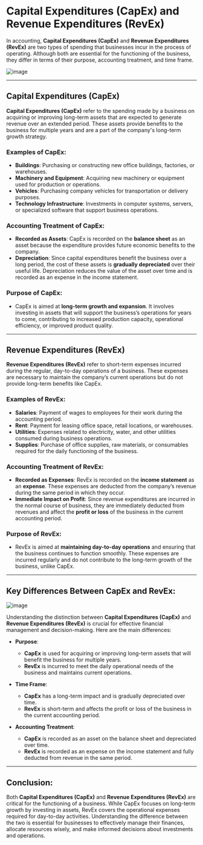 

# Capital Expenditures (CapEx) and Revenue Expenditures (RevEx)

In accounting, **Capital Expenditures (CapEx)** and **Revenue Expenditures (RevEx)** are two types of spending that businesses incur in the process of operating. Although both are essential for the functioning of the business, they differ in terms of their purpose, accounting treatment, and time frame.

![image](https://github.com/user-attachments/assets/05a4a236-f485-445e-82d4-d8b71d20f3cf)

---

## Capital Expenditures (CapEx)

**Capital Expenditures (CapEx)** refer to the spending made by a business on acquiring or improving long-term assets that are expected to generate revenue over an extended period. These assets provide benefits to the business for multiple years and are a part of the company's long-term growth strategy.

### Examples of CapEx:
- **Buildings**: Purchasing or constructing new office buildings, factories, or warehouses.
- **Machinery and Equipment**: Acquiring new machinery or equipment used for production or operations.
- **Vehicles**: Purchasing company vehicles for transportation or delivery purposes.
- **Technology Infrastructure**: Investments in computer systems, servers, or specialized software that support business operations.

### Accounting Treatment of CapEx:
- **Recorded as Assets**: CapEx is recorded on the **balance sheet** as an asset because the expenditure provides future economic benefits to the company.
- **Depreciation**: Since capital expenditures benefit the business over a long period, the cost of these assets is **gradually depreciated** over their useful life. Depreciation reduces the value of the asset over time and is recorded as an expense in the income statement.
  
### Purpose of CapEx:
- CapEx is aimed at **long-term growth and expansion**. It involves investing in assets that will support the business’s operations for years to come, contributing to increased production capacity, operational efficiency, or improved product quality.

---

## Revenue Expenditures (RevEx)

**Revenue Expenditures (RevEx)** refer to short-term expenses incurred during the regular, day-to-day operations of a business. These expenses are necessary to maintain the company’s current operations but do not provide long-term benefits like CapEx.

### Examples of RevEx:
- **Salaries**: Payment of wages to employees for their work during the accounting period.
- **Rent**: Payment for leasing office space, retail locations, or warehouses.
- **Utilities**: Expenses related to electricity, water, and other utilities consumed during business operations.
- **Supplies**: Purchase of office supplies, raw materials, or consumables required for the daily functioning of the business.

### Accounting Treatment of RevEx:
- **Recorded as Expenses**: RevEx is recorded on the **income statement** as an **expense**. These expenses are deducted from the company’s revenue during the same period in which they occur.
- **Immediate Impact on Profit**: Since revenue expenditures are incurred in the normal course of business, they are immediately deducted from revenues and affect the **profit or loss** of the business in the current accounting period.

### Purpose of RevEx:
- RevEx is aimed at **maintaining day-to-day operations** and ensuring that the business continues to function smoothly. These expenses are incurred regularly and do not contribute to the long-term growth of the business, unlike CapEx.

---

## Key Differences Between CapEx and RevEx:
![image](https://github.com/user-attachments/assets/480b7d7b-ae33-4042-aed7-1436d2394a89)


Understanding the distinction between **Capital Expenditures (CapEx)** and **Revenue Expenditures (RevEx)** is crucial for effective financial management and decision-making. Here are the main differences:

- **Purpose**:
  - **CapEx** is used for acquiring or improving long-term assets that will benefit the business for multiple years.
  - **RevEx** is incurred to meet the daily operational needs of the business and maintains current operations.

- **Time Frame**:
  - **CapEx** has a long-term impact and is gradually depreciated over time.
  - **RevEx** is short-term and affects the profit or loss of the business in the current accounting period.

- **Accounting Treatment**:
  - **CapEx** is recorded as an asset on the balance sheet and depreciated over time.
  - **RevEx** is recorded as an expense on the income statement and fully deducted from revenue in the same period.

---

## Conclusion:

Both **Capital Expenditures (CapEx)** and **Revenue Expenditures (RevEx)** are critical for the functioning of a business. While CapEx focuses on long-term growth by investing in assets, RevEx covers the operational expenses required for day-to-day activities. Understanding the difference between the two is essential for businesses to effectively manage their finances, allocate resources wisely, and make informed decisions about investments and operations.
